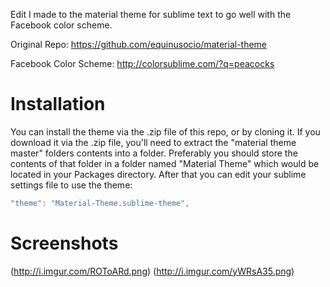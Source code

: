 Edit I made to the material theme for sublime text to go well with the Facebook color scheme.

Original Repo: https://github.com/equinusocio/material-theme

Facebook Color Scheme: http://colorsublime.com/?q=peacocks

# Installation
You can install the theme via the .zip file of this repo, or by cloning it. If you download it via the .zip file, you'll need to extract the "material theme master" folders contents into a folder. Preferably you should store the contents of that folder in a folder named "Material Theme" which would be located in your Packages directory.
After that you can edit your sublime settings file to use the theme:
```javascript
"theme": "Material-Theme.sublime-theme",
```

# Screenshots
(http://i.imgur.com/ROToARd.png)
(http://i.imgur.com/yWRsA35.png)

